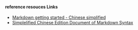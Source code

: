 #### reference resouces Links
- [Markdown getting started - Chinese simplified](http://sspai.com/25137)
- [Simplelified Chinese Edition Document of Markdown Syntax](http://wowubuntu.com/markdown/)
